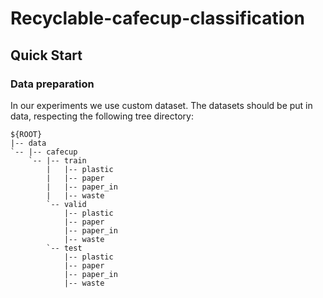 # Recyclable-cafecup-classification

## Quick Start
### Data preparation
In our experiments we use custom dataset. The datasets should be put in data, respecting the following tree directory:
```
${ROOT}
|-- data
`-- |-- cafecup
    `-- |-- train
        |   |-- plastic
        |   |-- paper
        |   |-- paper_in
        |   |-- waste
        `-- valid
            |-- plastic
            |-- paper
            |-- paper_in
            |-- waste
        `-- test
            |-- plastic
            |-- paper
            |-- paper_in
            |-- waste
```
